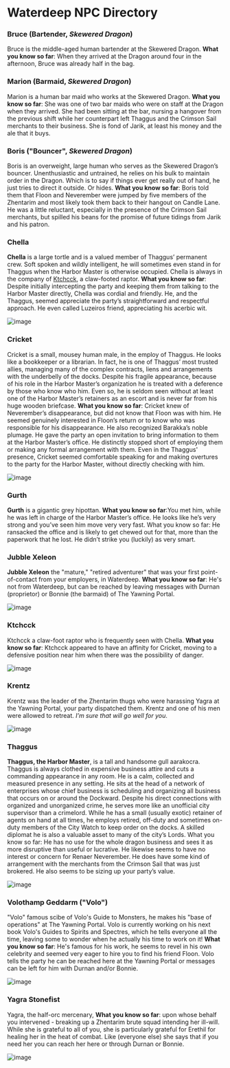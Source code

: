 # Waterdeep NPC Directory

### Bruce (Bartender, *Skewered Dragon*)
Bruce is the middle-aged human bartender at the Skewered Dragon. **What you know so far**: When they arrived at the Dragon around four in the afternoon, Bruce was already half in the bag.


### Marion (Barmaid, *Skewered Dragon*)
Marion is a human bar maid who works at the Skewered Dragon. **What you know so far**:  She was one of two bar maids who were on staff at the Dragon when they arrived. She had been sitting at the bar, nursing a hangover from the previous shift while her counterpart left Thaggus and the Crimson Sail merchants to their business. She is fond of Jarik, at least his money and the ale that it buys.


### Boris ("Bouncer", *Skewered Dragon*)
Boris is an overweight, large human who serves as the Skewered Dragon’s bouncer. Unenthusiastic and untrained, he relies on his bulk to maintain order in the Dragon. Which is to say if things ever get really out of hand, he just tries to direct it outside. Or hides. **What you know so far**:  Boris told them that Floon and Neverember were jumped by five members of the Zhentarim and most likely took them back to their hangout on Candle Lane. He was a little reluctant, especially in the presence of the Crimson Sail merchants, but spilled his beans for the promise of future tidings from Jarik and his patron.


### Chella
**Chella** is a large tortle and is a valued member of Thaggus’ permanent crew. Soft spoken and wildly intelligent, he will sometimes even stand in for Thaggus when the Harbor Master is otherwise occupied. Chella is always in the company of [Ktchcck](https://github.com/gregofgreg5/magick-ink2020/blob/main/npc-directory/waterdeep-npc.md#ktchcck), a claw-footed raptor. **What you know so far**: Despite initially intercepting the party and keeping them from talking to the Harbor Master directly, Chella was cordial and friendly. He, and the Thaggus, seemed appreciate the party’s straightforward and respectful approach. He even called Luzeiros friend, appreciating his acerbic wit.

![image](https://github.com/gregofgreg5/magick-ink2020/blob/main/pics/Chella.jpg)

### Cricket 
Cricket is a small, mousey human male, in the employ of Thaggus. He looks like a bookkeeper or a librarian. In fact, he is one of Thaggus’ most trusted allies, managing many of the complex contracts, liens and arrangements with the underbelly of the docks. Despite his fragile appearance, because of his role in the Harbor Master’s organization he is treated with a deference by those who know who him. Even so, he is seldom seen without at least one of the Harbor Master’s retainers as an escort and is never far from his huge wooden briefcase. **What you know so far**: Cricket knew of Neverember’s disappearance, but did not know that Floon was with him. He seemed genuinely interested in Floon’s return or to know who was responsible for his disappearance. He also recognized Barakka’s noble plumage. He gave the party an open invitation to bring information to them at the Harbor Master’s office. He distinctly stopped short of employing them or making any formal arrangement with them. Even in the Thaggus'  presence, Cricket seemed comfortable speaking for and making overtures to the party for the Harbor Master, without directly checking with him.

![image](https://github.com/gregofgreg5/magick-ink2020/blob/main/pics/Cricket.jpg?raw=true)

### Gurth
**Gurth** is a gigantic grey hipottan. **What you know so far**:You met him, while he was left in charge of the Harbor Master’s office. He looks like he’s very strong and you’ve seen him move very very fast.  What you know so far: He ransacked the office and is likely to get chewed out for that, more than the paperwork that he lost. He didn’t strike you (luckily) as very smart.

### Jubble Xeleon
**Jubble Xeleon** the "mature," "retired adventurer" that was your first point-of-contact from your employers, in Waterdeep.  **What you know so far**: He's not from Waterdeep, but can be reached by leaving messages with Durnan (proprietor) or Bonnie (the barmaid) of The Yawning Portal.

![image](https://github.com/gregofgreg5/magick-ink2020/blob/main/pics/Jubble%20Xeleon%2001.jpg?raw=true)

### Ktchcck
Ktchcck a claw-foot raptor who is frequently seen with Chella. **What you know so far**: Ktchcck appeared to have an affinity for Cricket, moving to a defensive position near him when there was the possibility of danger.

![image](https://github.com/gregofgreg5/magick-ink2020/blob/main/pics/Ktchcck%20v2.jpg)

### Krentz 
Krentz was the leader of the Zhentarim thugs who were harassing Yagra at the Yawning Portal, your party dispatched them. Krentz and one of his men were allowed to retreat. *I’m sure that will go well for you*.

![image](https://github.com/gregofgreg5/magick-ink2020/blob/main/pics/Krentz.jpg?raw=true)

### Thaggus
**Thaggus, the Harbor Master**, is a tall and handsome gull aarakocra. Thaggus is always clothed in expensive business attire and cuts a commanding appearance in any room. He is a calm, collected and measured presence in any setting. He sits at the head of a network of enterprises whose chief business is scheduling and organizing all business that occurs on or around the Dockward. Despite his direct connections with organized and unorganized crime, he serves more like an unofficial city supervisor than a crimelord. While he has a small (usually exotic) retainer of agents on hand at all times, he employs retired, off-duty and sometimes on-duty members of the City Watch to keep order on the docks. A skilled diplomat he is also a valuable asset to many of the city’s Lords. What you know so far: He has no use for the whole dragon business and sees it as more disruptive than useful or lucrative. He likewise seems to have no interest or concern for Renaer Neverember. He does have some kind of arrangement with the merchants from the Crimson Sail that was just brokered. He also seems to be sizing up your party’s value.

![image](https://github.com/gregofgreg5/magick-ink2020/blob/main/pics/Thaggus.jpg?raw=true)

### Volothamp Geddarm ("Volo")
"Volo" famous scibe of Volo's Guide to Monsters, he makes his "base of operations" at The Yawning Portal. Volo is currently working on his next book Volo's Guides to Spirits and Spectres, which he tells everyone all the time, leaving some to wonder when he actually his time to work on it! **What you know so far**: He's famous for his work, he seems to revel in his own celebrity and seemed very eager to hire you to find his friend Floon. Volo tells the party he can be reached here at the Yawning Portal or messages can be left for him with Durnan and/or Bonnie.

![image](https://github.com/gregofgreg5/magick-ink2020/blob/main/pics/Volothamp_Geddarm_5e.jpg?raw=true)

### Yagra Stonefist
Yagra, the half-orc mercenary, **What you know so far**: upon whose behalf you intervened - breaking up a Zhentarim brute squad intending her ill-will. While she is grateful to all of you, she is particularly grateful for Erethil for healing her in the heat of combat. Like (everyone else) she says that if you need her you can reach her here or through Durnan or Bonnie.

![image](https://github.com/gregofgreg5/magick-ink2020/blob/main/pics/Yagra%20Stonefist.jpg?raw=true)
